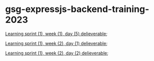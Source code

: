 # gsg-expressjs-backend-training-2023

[Learning sprint (1), week (1), day (5) delieverable](https://github.com/orjwan-alrajaby/gsg-expressjs-backend-training-2023/blob/main/learning-sprint-1/week1-day5-task/task.md); 

[Learning sprint (1), week (2), day (1) delieverable](https://github.com/orjwan-alrajaby/gsg-expressjs-backend-training-2023/blob/main/learning-sprint-1/week2-day1-tasks/tasks.md); 

[Learning sprint (1), week (2), day (2) delieverable](https://github.com/orjwan-alrajaby/gsg-expressjs-backend-training-2023/blob/main/learning-sprint-1/week2-day2-tasks/tasks.md); 
